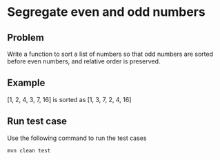 # Segregate even and odd numbers

## Problem
Write a function to sort a list of numbers so that odd numbers are sorted before even numbers, and relative order is preserved.

## Example
[1, 2, 4, 3, 7, 16] is sorted as [1, 3, 7, 2, 4, 16]

## Run test case
Use the following command to run the test cases

`mvn clean test`
